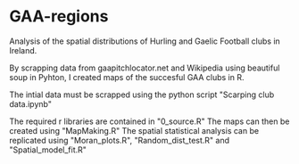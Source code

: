 # GAA-regions
Analysis of the spatial distributions of Hurling and Gaelic Football clubs in Ireland. 

By scrapping data from gaapitchlocator.net and Wikipedia using beautiful soup in Pyhton, I created maps of the succesful GAA clubs in R.

The intial data must be scrapped using the python script "Scarping club data.ipynb" 

The required r libraries are contained in "0_source.R"
The maps can then be created using "MapMaking.R"
The spatial statistical analysis can be replicated using "Moran_plots.R", "Random_dist_test.R" and "Spatial_model_fit.R"
